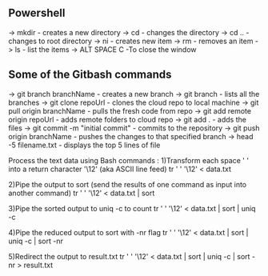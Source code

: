 ## Powershell
-> mkdir - creates a new directory
-> cd - changes the directory
-> cd .. - changes to root directory
-> ni - creates new item
-> rm - removes an item
-> ls - list the items
-> ALT SPACE C -To close the window


## Some of the Gitbash commands
-> git branch branchName - creates a new branch
-> git branch - lists all the branches 
-> git clone repoUrl - clones the cloud repo to local machine
-> git pull origin branchName - pulls the fresh code from repo
-> git add remote origin repoUrl - adds remote folders to cloud repo
-> git add . - adds the files
-> git commit -m "initial commit" - commits to the repository
-> git push origin branchName - pushes the changes to that specified branch
-> head -5 filename.txt - displays the top 5 lines of file


Process the text data using Bash commands :
1)Transform each space ' ' into a return character '\12' (aka ASCII line feed)
	tr ' ' '\12' < data.txt

2)Pipe the output to sort (send the results of one command as input into another command)
	tr ' ' '\12' < data.txt | sort
	
3)Pipe the sorted output to uniq -c to count
	tr ' ' '\12' < data.txt | sort | uniq -c
	
4)Pipe the reduced output to sort with -nr flag
	tr ' ' '\12' < data.txt | sort | uniq -c | sort -nr
	
5)Redirect the output to result.txt
	tr ' ' '\12' < data.txt | sort | uniq -c | sort -nr > result.txt
